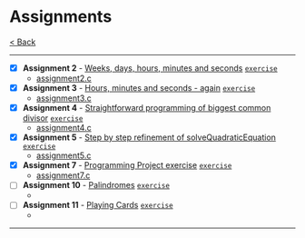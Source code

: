 # Assignments

[< Back](../README.md)

---

- [x] **Assignment 2** - [Weeks, days, hours, minutes and seconds](./assignment2.md) [`exercise`](../lecture_02/2_5.md)
  - [assignment2.c](./assignment2.c)
- [x] **Assignment 3** - [Hours, minutes and seconds - again](./assignment3.md) [`exercise`](../lecture_03/3_4.md)
  - [assignment3.c](./assignment3.c)
- [x] **Assignment 4** - [Straightforward programming of biggest common divisor](./assignment4.md) [`exercise`](../lecture_04/4_6.md)
  - [assignment4.c](./assignment4.c)
- [x] **Assignment 5** - [Step by step refinement of solveQuadraticEquation](./assignment5.md) [`exercise`](../lecture_05/5_1.md)
  - [assignment5.c](./assignment5.c)
- [x] **Assignment 7** - [Programming Project exercise](./assignment7.md) [`exercise`](../lecture_07/pp7_11.md)
  - [assignment7.c](./assignment7.c)
- [ ] **Assignment 10** - [Palindromes](./assignment10.md) [`exercise`](../lecture_10/11_2.md)
  - [](./assignment10.c)
- [ ] **Assignment 11** - [Playing Cards](./assignment11.md) [`exercise`](../lecture_11/12_s4.md)
  - [](./assingment11.c)

---
